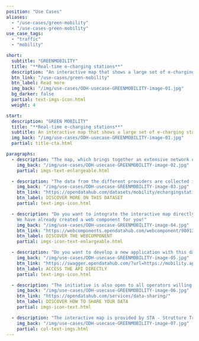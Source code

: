 ```yaml
---
position: "Use Cases"
aliases:
  - "/use-cases/green-mobility"
  - "/use-cases-green-mobility"
use_case_tags:
  - "traffic"
  - "mobility"

short:
  subtitle: "GREENMOBILITY"
  title: "**Real-time e-charging stations**"
  description: "An interactive map that shows a large set of e-charging stations, together with important real-time information."
  btn_link: "/use-cases/green-mobility"
  btn_label: Read more
  img_back: "/img/use-cases/ODH-usecase-GREENMOBILITY-image-01.jpg"
  bg_darker: false
  partial: text-imgs-icon.html
  weight: 4

start:
  description: "GREEN MOBILITY"
  title: "**Real-time e-charging stations**"
  subtitle: An interactive map that shows a large set of e-charging stations together with important real-time information.
  img_back: "/img/use-cases/ODH-usecase-GREENMOBILITY-image-01.jpg"
  partial: title-cta.html

paragraphs:
  - description: "The map, which brings together an extensive network of electric vehicle charging stations from different suppliers, is an important building block in bringing e-mobility closer to the people."
    img_back: "/img/use-cases/ODH-usecase-GREENMOBILITY-image-02.jpg"
    partial: imgs-text-enlargeable.html

  - description: "The data from the different providers are collected in the Open Data Hub and are available as open data, which means they can be integrated into other platforms and applications without restriction."
    img_back: "/img/use-cases/ODH-usecase-GREENMOBILITY-image-03.jpg"
    btn_link: "https://opendatahub.com/datasets/mobility/echargingstation/"
    btn_label: DISCOVER MORE ON THIS DATASET
    partial: text-imgs-icon.html

  - description: "Do you want to integrate the interactive map directly into your website with minimal effort? 
    We have already created a web component for you!"
    img_back: "/img/use-cases/ODH-usecase-GREENMOBILITY-image-04.jpg"
    btn_link: "https://webcomponents.opendatahub.com/webcomponent/98013c75-f27c-414e-aff9-c58ed760e791?from=%2F"
    btn_label: DISCOVER THE WEBCOMPONENT
    partial: imgs-icon-text-enlargeable.html

  - description: "Do you want to develop a new application with this data?"
    img_back: "/img/use-cases/ODH-usecase-GREENMOBILITY-image-05.jpg"
    btn_link: "https://swagger.opendatahub.com/?url=https://mobility.api.opendatahub.com/v2/apispec"
    btn_label: ACCESS THE API DIRECTLY
    partial: text-imgs-icon.html

  - description: "The initiative is also open to all operators willing to share their data according to the technical specifications defined by the Green Mobility working group."
    img_back: "/img/use-cases/ODH-usecase-GREENMOBILITY-image-06.jpg"
    btn_link: "https://opendatahub.com/services/data-sharing/"
    btn_label: DISCOVER HOW TO SHARE YOUR DATA
    partial: imgs-icon-text.html

  - description: "The interactive map is provided by STA - Strutture Trasporto Alto Adige SpA in cooperation with Open Data Hub. The operators involved are Alperia Smart Mobility, DRIWE, Nevicam, Route220 and the Institute for Innovative Technologies (IIT)."
    img_back: "/img/use-cases/ODH-usecase-GREENMOBILITY-image-07.jpg"
    partial: col-text-imgs.html
---
```

